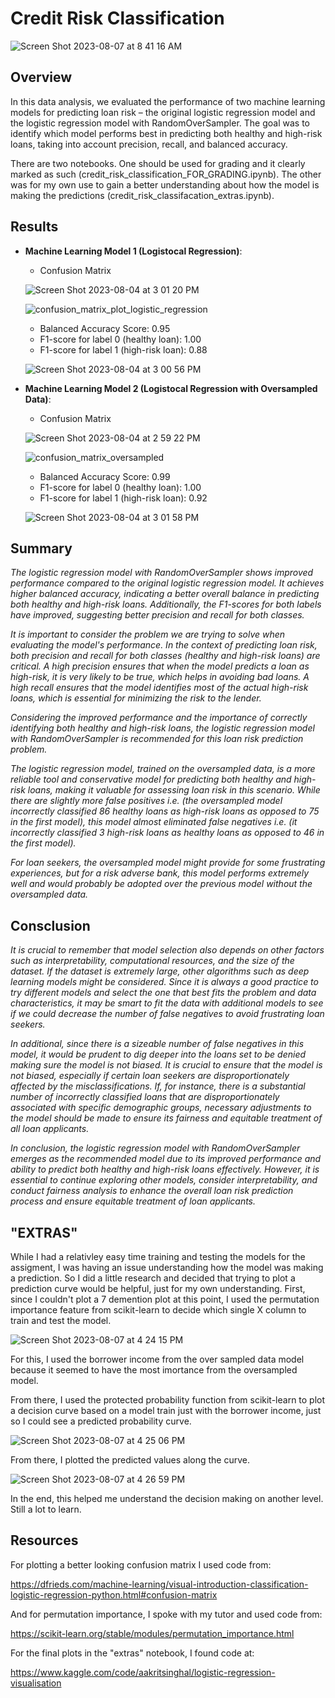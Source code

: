 # Credit Risk Classification

![Screen Shot 2023-08-07 at 8 41 16 AM](https://github.com/PsCushman/credit-risk-classification-challenge/assets/122395437/75b91323-a3cc-4cb1-9b2b-f2f811fef08d)


## Overview

In this data analysis, we evaluated the performance of two machine learning models for predicting loan risk – the original logistic regression model and the logistic regression model with RandomOverSampler. The goal was to identify which model performs best in predicting both healthy and high-risk loans, taking into account precision, recall, and balanced accuracy.

There are two notebooks. One should be used for grading and it clearly marked as such (credit_risk_classification_FOR_GRADING.ipynb). The other was for my own use to gain a better understanding about how the model is making the predictions (credit_risk_classifacation_extras.ipynb).

## Results

* **Machine Learning Model 1 (Logistocal Regression)**:

  - Confusion Matrix

  ![Screen Shot 2023-08-04 at 3 01 20 PM](https://github.com/PsCushman/credit-risk-classification-challenge/assets/122395437/01965e28-0725-4549-9809-675575a39f90)

  ![confusion_matrix_plot_logistic_regression](https://github.com/PsCushman/credit-risk-classification-challenge/assets/122395437/b5a8270d-ebd6-4e47-bd55-312904da9d8d)

  - Balanced Accuracy Score: 0.95
  - F1-score for label 0 (healthy loan): 1.00
  - F1-score for label 1 (high-risk loan): 0.88
    
  ![Screen Shot 2023-08-04 at 3 00 56 PM](https://github.com/PsCushman/credit-risk-classification-challenge/assets/122395437/4894c2d1-30f3-4356-99b5-e7ca8598b0b2)
    
* **Machine Learning Model 2 (Logistocal Regression with Oversampled Data)**:
  
  - Confusion Matrix
    
  ![Screen Shot 2023-08-04 at 2 59 22 PM](https://github.com/PsCushman/credit-risk-classification-challenge/assets/122395437/6f60b38e-fab2-42b3-9043-81ad473b7c65)

  ![confusion_matrix_oversampled](https://github.com/PsCushman/credit-risk-classification-challenge/assets/122395437/9c20b37c-aa19-420c-ae20-f589039021c7)

  - Balanced Accuracy Score: 0.99
  - F1-score for label 0 (healthy loan): 1.00
  - F1-score for label 1 (high-risk loan): 0.92

  ![Screen Shot 2023-08-04 at 3 01 58 PM](https://github.com/PsCushman/credit-risk-classification-challenge/assets/122395437/6f0ff366-e76d-4f1d-bf03-646f4baaf722)


## Summary

*The logistic regression model with RandomOverSampler shows improved performance compared to the original logistic regression model. It achieves higher balanced accuracy, indicating a better overall balance in predicting both healthy and high-risk loans. Additionally, the F1-scores for both labels have improved, suggesting better precision and recall for both classes.*

*It is important to consider the problem we are trying to solve when evaluating the model's performance. In the context of predicting loan risk, both precision and recall for both classes (healthy and high-risk loans) are critical. A high precision ensures that when the model predicts a loan as high-risk, it is very likely to be true, which helps in avoiding bad loans. A high recall ensures that the model identifies most of the actual high-risk loans, which is essential for minimizing the risk to the lender.*

*Considering the improved performance and the importance of correctly identifying both healthy and high-risk loans, the logistic regression model with RandomOverSampler is recommended for this loan risk prediction problem.*

*The logistic regression model, trained on the oversampled data, is a more reliable tool and conservative model for predicting both healthy and high-risk loans, making it valuable for assessing loan risk in this scenario. While there are slightly more false positives i.e. (the oversampled model incorrectly classified 86 healthy loans as high-risk loans as opposed to 75 in the first model), this model almost eliminated false negatives i.e. (it incorrectly classified 3 high-risk loans as healthy loans as opposed to 46 in the first model).*

*For loan seekers, the oversampled model might provide for some frustrating experiences, but for a risk adverse bank, this model performs extremely well and would probably be adopted over the previous model without the oversampled data.*

## Consclusion

*It is crucial to remember that model selection also depends on other factors such as interpretability, computational resources, and the size of the dataset. If the dataset is extremely large, other algorithms such as deep learning models might be considered. Since it is always a good practice to try different models and select the one that best fits the problem and data characteristics, it may be smart to fit the data with additional models to see if we could decrease the number of false negatives to avoid frustrating loan seekers.* 

*In additional, since there is a sizeable number of false negatives in this model, it would be prudent to dig deeper into the loans set to be denied making sure the model is not biased. It is crucial to ensure that the model is not biased, especially if certain loan seekers are disproportionately affected by the misclassifications. If, for instance, there is a substantial number of incorrectly classified loans that are disproportionately associated with specific demographic groups, necessary adjustments to the model should be made to ensure its fairness and equitable treatment of all loan applicants.*

*In conclusion, the logistic regression model with RandomOverSampler emerges as the recommended model due to its improved performance and ability to predict both healthy and high-risk loans effectively. However, it is essential to continue exploring other models, consider interpretability, and conduct fairness analysis to enhance the overall loan risk prediction process and ensure equitable treatment of loan applicants.*

## "EXTRAS"

While I had a relativley easy time training and testing the models for the assigment, I was having an issue understanding how the model was making a prediction. So I did a little research and decided that trying to plot a prediction curve would be helpful, just for my own understanding. First, since I couldn't plot a 7 demention plot at this point, I used the permutation importance feature from scikit-learn to decide which single X column to train and test the model.

![Screen Shot 2023-08-07 at 4 24 15 PM](https://github.com/PsCushman/credit-risk-classification-challenge/assets/122395437/64a707a2-6661-4182-8491-1caa18e0ec78)

For this, I used the borrower income from the over sampled data model because it seemed to have the most imortance from the oversampled model.  

From there, I used the protected probability function from scikit-learn to plot a decision curve based on a model train just with the borrower income, just so I could see a predicted probability curve.

![Screen Shot 2023-08-07 at 4 25 06 PM](https://github.com/PsCushman/credit-risk-classification-challenge/assets/122395437/4485d939-91d9-4812-b7d8-7ee18c40a09c)

From there, I plotted the predicted values along the curve.

![Screen Shot 2023-08-07 at 4 26 59 PM](https://github.com/PsCushman/credit-risk-classification-challenge/assets/122395437/6bc11f1c-020b-471e-be39-82481190ec8a)

In the end, this helped me understand the decision making on another level. Still a lot to learn.

## Resources

For plotting a better looking confusion matrix I used code from:

https://dfrieds.com/machine-learning/visual-introduction-classification-logistic-regression-python.html#confusion-matrix

And for permutation importance, I spoke with my tutor and used code from:

https://scikit-learn.org/stable/modules/permutation_importance.html

For the final plots in the "extras" notebook, I found code at:

https://www.kaggle.com/code/aakritsinghal/logistic-regression-visualisation
